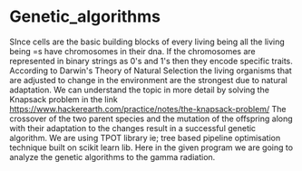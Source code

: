 # Genetic_algorithms

SInce cells are the basic building blocks of every living being all the living being =s have chromosomes in their dna. If the chromosomes are represented in binary strings as 0's and 1's then they encode specific traits. 
According to Darwin's Theory of Natural Selection the living organisms that are adjusted to change in the environment are the strongest due to natural adaptation.
We can understand the topic in more detail by solving the Knapsack problem in the link https://www.hackerearth.com/practice/notes/the-knapsack-problem/
The crossover of the two parent species and the mutation of the offspring along with their adaptation to the changes result in a successful genetic algorithm.
We are using TPOT library ie; tree based pipeline optimisation technique built on scikit learn lib.
Here in the given program we are going to analyze the genetic algorithms to the gamma radiation.
